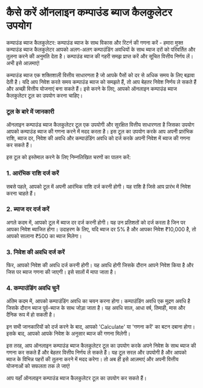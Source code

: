 कैसे करें ऑनलाइन कम्पाउंड ब्याज कैलकुलेटर उपयोग
===============================================

कम्पाउंड ब्याज कैलकुलेटर: कम्पाउंड ब्याज के साथ विकास और रिटर्न की गणना करें - हमारा मुफ्त कम्पाउंड ब्याज कैलकुलेटर आपको अलग-अलग कम्पाउंडिंग अवधियों के साथ ब्याज दरों को परिवर्तित और तुलना करने की अनुमति देता है। कम्पाउंड ब्याज की गहरी समझ प्राप्त करें और सूचित वित्तीय निर्णय लें। अभी इसे आज़माएं!

कम्पाउंड ब्याज एक शक्तिशाली वित्तीय साधारणता है जो आपके पैसों को दर से अधिक समय के लिए बढ़ावा देती है। यदि आप निवेश करते समय कम्पाउंड ब्याज को समझते हैं, तो आप बेहतर निवेश निर्णय ले सकते हैं और अच्छी वित्तीय योजनाएं बना सकते हैं। इसे करने के लिए, आपको ऑनलाइन कम्पाउंड ब्याज कैलकुलेटर टूल का उपयोग करना चाहिए।

### टूल के बारे में जानकारी

ऑनलाइन कम्पाउंड ब्याज कैलकुलेटर टूल एक उपयोगी और सुरक्षित वित्तीय साधारणता है जिसका उपयोग आपको कम्पाउंड ब्याज की गणना करने में मदद करता है। इस टूल का उपयोग करके आप अपनी प्रारंभिक राशि, ब्याज दर, निवेश की अवधि और कम्पाउंडिंग अवधि को दर्ज करके अपनी निवेश में ब्याज की गणना कर सकते हैं।

इस टूल को इस्तेमाल करने के लिए निम्नलिखित चरणों का पालन करें:

### 1. आरंभिक राशि दर्ज करें

सबसे पहले, आपको टूल में अपनी आरंभिक राशि दर्ज करनी होगी। यह राशि है जिसे आप प्रारंभ में निवेश करना चाहते हैं।

### 2. ब्याज दर दर्ज करें

अगले कदम में, आपको टूल में ब्याज दर दर्ज करनी होगी। यह उन प्रतिशतों को दर्ज करता है जिन पर आपका निवेश ब्याजित होगा। उदाहरण के लिए, यदि ब्याज दर 5% है और आपका निवेश ₹10,000 है, तो आपको सालाना ₹500 का ब्याज मिलेगा।

### 3. निवेश की अवधि दर्ज करें

फिर, आपको निवेश की अवधि दर्ज करनी होगी। यह अवधि होगी जिसके दौरान आपने निवेश किया है और जिस पर ब्याज गणना की जाएगी। इसे सालों में मापा जाता है।

### 4. कम्पाउंडिंग अवधि चुनें

अंतिम कदम में, आपको कम्पाउंडिंग अवधि का चयन करना होगा। कम्पाउंडिंग अवधि एक मुद्रण अवधि है जिसके दौरान ब्याज पूर्व-ब्याज के साथ जोड़ा जाता है। यह अवधि साल, आधा वर्ष, तिमाही, मास और दैनिक रूप में हो सकती है।

इन सभी जानकारियों को दर्ज करने के बाद, आपको 'Calculate' या 'गणना करें' का बटन दबाना होगा। इसके बाद, आपको आपके निवेश के अनुसार ब्याज की गणना मिलेगी।

इस तरह, आप ऑनलाइन कम्पाउंड ब्याज कैलकुलेटर टूल का उपयोग करके अपने निवेश के साथ ब्याज की गणना कर सकते हैं और बेहतर वित्तीय निर्णय ले सकते हैं। यह टूल सरल और उपयोगी है और आपको ब्याज के विभिन्न पहरों की तुलना करने में मदद करेगा। तो अब ही इसे आज़माएं और अपनी वित्तीय योजनाओं को सफलता तक ले जाएं!

आप यहाँ ऑनलाइन कम्पाउंड ब्याज कैलकुलेटर टूल का उपयोग कर सकते हैं।